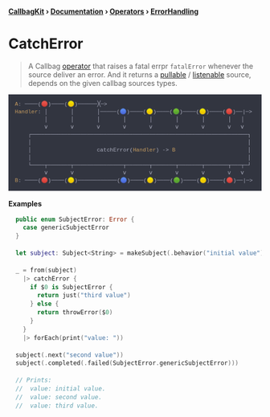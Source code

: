 #### [CallbagKit][Callbag] › [Documentation][Documentation] › [Operators][Operators] › [ErrorHandling][ErrorHandling]
# CatchError
> A Callbag [operator][Operators] that raises a fatal errpr `fatalError` whenever
> the source deliver an error. And it returns a [pullable][Sources] /
> [listenable][Sources] source, depends on the given callbag sources types.

<img src="./CatchError.png">

<!-- ```swift
A: ────(🔴)────(🟡)──────╳─>
Handler: │       │       │─────(🔵)────(🟡)────(🟢)────(🟡)────(🔴)──|─>
         │       │       │       │       │       │       │       │   │
         ⅴ       ⅴ       ⅴ       ⅴ       ⅴ       ⅴ       ⅴ       ⅴ   ⅴ
    ┌──────────────────────────────────────────────────────────────────┐
    │                                                                  │
    │                    catchError(Handler) -> B                      │
    │                                                                  │
    └────┬───────┬───────────────┬───────┬───────┬───────┬───────┬───┬─┘
         ⅴ       ⅴ               ⅴ       ⅴ       ⅴ       ⅴ       ⅴ   ⅴ
B: ────(🔴)────(🟡)────────────(🔵)────(🟡)────(🟢)────(🟡)────(🔴)──|─>
``` -->

**Examples**

```swift
  public enum SubjectError: Error {
    case genericSubjectError
  }

  let subject: Subject<String> = makeSubject(.behavior("initial value"))

  _ = from(subject)
    |> catchError {
      if $0 is SubjectError {
        return just("third value")
      } else {
        return throwError($0)
      }
    }
    |> forEach(print("value: "))

  subject(.next("second value"))
  subject(.completed(.failed(SubjectError.genericSubjectError)))

  // Prints:
  //  value: initial value.
  //  value: second value.
  //  value: third value.
```

[Callbag]: <../../../README.md> (Callbag)
[Documentation]: <../../README.md> (Documentation)
[Operators]: <../README.md> (Operators)
[ErrorHandling]: <./README.md> (ErrorHandling)

[Sources]: <../../Sources/README.md> (Sources)